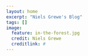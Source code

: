```yaml
---
layout: home
excerpt: "Niels Grewe's Blog"
tags: []
image:
  feature: in-the-forest.jpg
  credit: Niels Grewe
  creditlink: #
---
```

